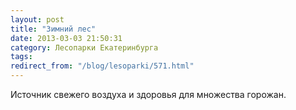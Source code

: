 ```yaml
---
layout: post
title: "Зимний лес"
date: 2013-03-03 21:50:31
category: Лесопарки Екатеринбурга
tags:
redirect_from: "/blog/lesoparki/571.html"
---
```

Источник свежего воздуха и здоровья для множества горожан.
